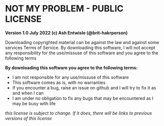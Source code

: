 # NOT MY PROBLEM - PUBLIC LICENSE

**Version 1.0 July 2022 (c) Ash Entwisle (@brit-hakrperson)**

Downloading copyrighted material can be against the law and against some services Terms of Service. By downloading this software, I will not accept any responsibility for the use/missuse of this software and you agree to the following terms

**By downloading this software you agree to the following terms:**

* I am not responsible for any use/missuse of this software
* This software comes as is, with no warranties
* If you encounter a bug, raise an issue on github and I will try to fix it as and when I can
* I am under no obligation to fix any bugs that may be encountered as I may be busy with life

*this license is subject to change. If it does, there will be links to previous versions of this license*

